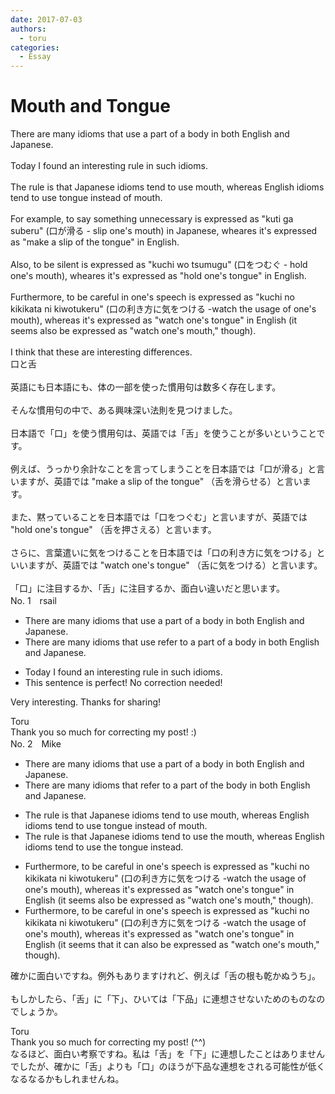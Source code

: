 ```yaml
---
date: 2017-07-03
authors:
  - toru
categories:
  - Essay
---
```


<h1 id="subject_show">Mouth and Tongue</h1>
<div class="date" hidden>Jul 3, 2017 09:21</div>
<div id="post"><div id="body_show_ori">
There are many idioms that use a part of a body in both English and Japanese.<br/><br/>Today I found an interesting rule in such idioms.<br/><br/>The rule is that Japanese idioms tend to use mouth, whereas English idioms tend to use tongue instead of mouth.<br/><br/>For example, to say something unnecessary is expressed as "kuti ga suberu" (口が滑る - slip one's mouth) in Japanese, wheares it's expressed as "make a slip of the tongue" in English. <br/><br/>Also, to be silent is expressed as "kuchi wo tsumugu" (口をつむぐ - hold one's mouth), wheares it's expressed as "hold one's tongue" in English.<br/><br/>Furthermore, to be careful in one's speech is expressed as "kuchi no kikikata ni kiwotukeru" (口の利き方に気をつける -watch the usage of one's mouth), whereas it's expressed as "watch one's tongue" in English (it seems also be expressed as "watch one's mouth," though).<br/><br/>I think that these are interesting differences.
</div></div>

<!-- more -->

<div id="post_ja"><div id="body_show_mo">
口と舌<br/><br/>英語にも日本語にも、体の一部を使った慣用句は数多く存在します。<br/><br/>そんな慣用句の中で、ある興味深い法則を見つけました。<br/><br/>日本語で「口」を使う慣用句は、英語では「舌」を使うことが多いということです。<br/><br/>例えば、うっかり余計なことを言ってしまうことを日本語では「口が滑る」と言いますが、英語では "make a slip of the tongue" （舌を滑らせる）と言います。<br/><br/>また、黙っていることを日本語では「口をつぐむ」と言いますが、英語では "hold one's tongue" （舌を押さえる）と言います。<br/><br/>さらに、言葉遣いに気をつけることを日本語では「口の利き方に気をつける」といいますが、英語では "watch one's tongue" （舌に気をつける）と言います。<br/><br/>「口」に注目するか、「舌」に注目するか、面白い違いだと思います。
</div></div>
<div id="block"><div class="first_name"> No. 1　<span class="just_name">rsail</span></div><div id="block2">
<ul class="correction_field">
<li class="incorrect">There are many idioms that use a part of a body in both English and Japanese.</li>
<li class="corrected correct">
There are many idioms that <span class="sline">use</span> <span class="f_bold">refer to </span>a part of a body in both English and Japanese.
</li>
</ul>
<ul class="correction_field">
<li class="incorrect">Today I found an interesting rule in such idioms.</li>
<li class="corrected perfect">This sentence is perfect! No correction needed!</li>
</ul>
<p class="comment_small">
 Very interesting. Thanks for sharing!
</p>

</div><div class="name"><span class="just_name">Toru</span><br>
Thank you so much for correcting my post! :)
</div>
</div>
<div id="block"><div class="first_name"> No. 2　<span class="just_name">Mike</span></div><div id="block2">
<ul class="correction_field">
<li class="incorrect">There are many idioms that use a part of a body in both English and Japanese.</li>
<li class="corrected correct">
There are many idioms that <span class="f_red">refer to</span> a part of <span class="f_red">the</span> body in both English and Japanese.
</li>
</ul>
<ul class="correction_field">
<li class="incorrect">The rule is that Japanese idioms tend to use mouth, whereas English idioms tend to use tongue instead of mouth.</li>
<li class="corrected correct">
The rule is that Japanese idioms tend to use <span class="f_red">the </span>mouth, whereas English idioms tend to use <span class="f_red">the </span>tongue instead.
</li>
</ul>
<ul class="correction_field">
<li class="incorrect">Furthermore, to be careful in one's speech is expressed as "kuchi no kikikata ni kiwotukeru" (口の利き方に気をつける -watch the usage of one's mouth), whereas it's expressed as "watch one's tongue" in English (it seems also be expressed as "watch one's mouth," though).</li>
<li class="corrected correct">
Furthermore, to be careful in one's speech is expressed as "kuchi no kikikata ni kiwotukeru" (口の利き方に気をつける -watch the usage of one's mouth), whereas it's expressed as "watch one's tongue" in English (it seems <span class="f_red">that it can </span>also be expressed as "watch one's mouth," though).
</li>
</ul>
<p class="comment_small">
 確かに面白いですね。例外もありますけれど、例えば「舌の根も乾かぬうち」。
 <br/>
 <br/>
 もしかしたら、「舌」に「下」、ひいては「下品」に連想させないためのものなのでしょうか。
</p>

</div><div class="name"><span class="just_name">Toru</span><br>
Thank you so much for correcting my post! (^^)<br/>なるほど、面白い考察ですね。私は「舌」を「下」に連想したことはありませんでしたが、確かに「舌」よりも「口」のほうが下品な連想をされる可能性が低くなるなるかもしれませんね。
</div>
</div>
